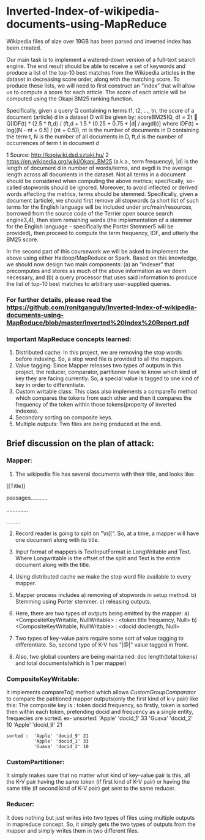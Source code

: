 # Inverted-Index-of-wikipedia-documents-using-MapReduce

Wikipedia files of size over 19GB has been parsed and inverted index has been created.

Our main task is to implement a watered-down version of a full-text search engine. The end result
should be able to receive a set of keywords and produce a list of the top-10 best matches from the
Wikipedia articles in the dataset in decreasing score order, along with the matching score. To
produce these lists, we will need to first construct an “index” that will allow us to compute a score
for each article. The score of each article will be computed using the Okapi BM25 ranking function.

Specifically, given a query Q containing n terms t1, t2, …, tn, the score of a document (article) d in a
dataset D will be given by:
scoreBM25(Q, d) = Σt  Q[IDF(t) * (2.5 * ft,d) / (ft,d + 1.5 * (0.25 + 0.75 * |d| / avgdl))]
where IDF(t) = log((N - nt + 0.5) / (nt + 0.5)), nt is the number of documents in D containing the term
t, N is the number of all documents in D, ft,d is the number of occurrences of term t in document d

1 Source: http://kopiwiki.dsd.sztaki.hu/
2 https://en.wikipedia.org/wiki/Okapi_BM25 
(a.k.a., term frequency), |d| is the length of document d in number of words/terms, and avgdl is the
average length across all documents in the dataset.
Not all terms in a document should be considered when computing the above metrics; specifically,
so-called stopwords should be ignored. Moreover, to avoid inflected or derived words affecting the
metrics, terms should be stemmed. Specifically, given a document (article), we should first remove
all stopwords (a short list of such terms for the English language will be included under
src/main/resources, borrowed from the source code of the Terrier open source search engine3,4),
then stem remaining words (the implementation of a stemmer for the English language – specifically
the Porter Stemmer5 will be provided), then proceed to compute the term frequency, IDF, and utterly the BM25 score.

In the second part of this coursework we will be asked to implement the above using either
Hadoop/MapReduce or Spark.  Based on this knowledge, we should now design two
main components: (a) an “indexer” that precomputes and stores as much of the above information
as we deem necessary, and (b) a query processor that uses said information to produce the list of
top-10 best matches to arbitrary user-supplied queries. 

### For further details, please read the https://github.com/ronitganguly/Inverted-Index-of-wikipedia-documents-using-MapReduce/blob/master/Inverted%20Index%20Report.pdf

### Important MapReduce concepts learned:
1. Distributed cache: In this project, we are removing the stop words before indexing. So, a stop word file is provided to all the mappers.
2. Value tagging: Since Mapper releases two types of outputs in this project, the reducer, comparator, partitioner have to know which kind of key they are facing currently. So, a special value is tagged to one kind of key in order to differentiate.
3. Custom writable class: This class also implements a compareTo method which compares the tokens from each other and then it compares the frequency of the token within those tokens(property of inverted indexes).
4. Secondary sorting on composite keys.
5. Multiple outputs: Two files are being produced at the end. 


## Brief discussion on the plan of attack:

### Mapper:

1) The wikipedia file has several documents with their title, and looks like:

\[\[Title]]

passages...........

..............

.........

2) Record reader is going to split on "\n\[\[". So, at a time, a mapper will have one document along with its title.

3) Input format of mappers is TextInputFormat ie LongWritable and Text. Where Longwritable is the offset of the split and Text is the entire document along with the title.

4) Using distributed cache we make the stop word file available to every mapper. 

5) Mapper process includes a) removing of stopwords in setup method. b) Stemming using Porter stemmer. c) releasing outputs.

6) Here, there are two types of outputs being emitted by the mapper: a) <CompositeKeyWritable, NullWritable> : <token title frequency, Null> b) <CompositeKeyWritable, NullWritable> : <docid doclength, Null>

7) Two types of key-value pairs require some sort of value tagging to differentiate. So, second type of K-V has "|@|" value tagged in front.

8) Also, two global counters are being maintained: doc length(total tokens) and total documents(which is 1 per mapper)

### CompositeKeyWritable:

It implements compareTo() method which allows *CustomGroupComparator* to compare the patitioned mapper outputs(only the first kind of k-v pair) like this:
The composite key is : token docid frequency, so firstly, token is sorted then within each token, pretending docid and frequency as a single entity, frequecies are sorted.
ex- unsorted: 'Apple' 'docid_1' 33
              'Guava' 'docid_2' 10
              'Apple' 'docid_9' 21
              
    sorted :  'Apple' 'docid_9' 21
              'Apple' 'docid_1' 33
              'Guava' 'docid_2' 10
              
 ### CustomPartitioner:
 
 It simply makes sure that no matter what kind of key-value pair is this, all the K-V pair having the same token (if first kind of K-V pair) or having the same title (if second kind of K-V pair) get sent to the same reducer.
 
 ### Reducer:
 
 It does nothing but just writes into two types of files using multiple outputs in mapreduce concept. So, it simply gets the two types of outputs from the mapper and simply writes them in two different files.
